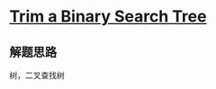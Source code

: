 # [Trim a Binary Search Tree](https://leetcode.com/problems/trim-a-binary-search-tree/)

## 解题思路

树，二叉查找树
